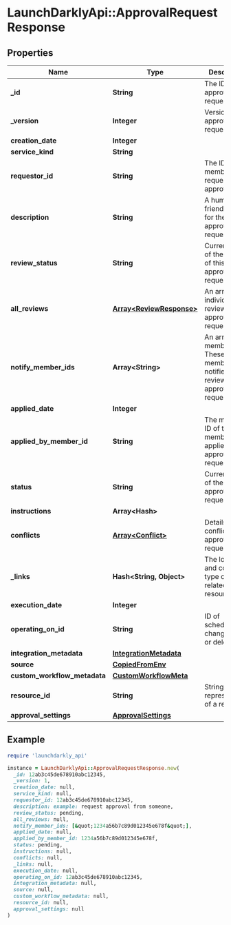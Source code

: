 # LaunchDarklyApi::ApprovalRequestResponse

## Properties

| Name | Type | Description | Notes |
| ---- | ---- | ----------- | ----- |
| **_id** | **String** | The ID of this approval request |  |
| **_version** | **Integer** | Version of the approval request |  |
| **creation_date** | **Integer** |  |  |
| **service_kind** | **String** |  |  |
| **requestor_id** | **String** | The ID of the member who requested the approval | [optional] |
| **description** | **String** | A human-friendly name for the approval request | [optional] |
| **review_status** | **String** | Current status of the review of this approval request |  |
| **all_reviews** | [**Array&lt;ReviewResponse&gt;**](ReviewResponse.md) | An array of individual reviews of this approval request |  |
| **notify_member_ids** | **Array&lt;String&gt;** | An array of member IDs. These members are notified to review the approval request. |  |
| **applied_date** | **Integer** |  | [optional] |
| **applied_by_member_id** | **String** | The member ID of the member who applied the approval request | [optional] |
| **status** | **String** | Current status of the approval request |  |
| **instructions** | **Array&lt;Hash&gt;** |  |  |
| **conflicts** | [**Array&lt;Conflict&gt;**](Conflict.md) | Details on any conflicting approval requests |  |
| **_links** | **Hash&lt;String, Object&gt;** | The location and content type of related resources |  |
| **execution_date** | **Integer** |  | [optional] |
| **operating_on_id** | **String** | ID of scheduled change to edit or delete | [optional] |
| **integration_metadata** | [**IntegrationMetadata**](IntegrationMetadata.md) |  | [optional] |
| **source** | [**CopiedFromEnv**](CopiedFromEnv.md) |  | [optional] |
| **custom_workflow_metadata** | [**CustomWorkflowMeta**](CustomWorkflowMeta.md) |  | [optional] |
| **resource_id** | **String** | String representation of a resource | [optional] |
| **approval_settings** | [**ApprovalSettings**](ApprovalSettings.md) |  | [optional] |

## Example

```ruby
require 'launchdarkly_api'

instance = LaunchDarklyApi::ApprovalRequestResponse.new(
  _id: 12ab3c45de678910abc12345,
  _version: 1,
  creation_date: null,
  service_kind: null,
  requestor_id: 12ab3c45de678910abc12345,
  description: example: request approval from someone,
  review_status: pending,
  all_reviews: null,
  notify_member_ids: [&quot;1234a56b7c89d012345e678f&quot;],
  applied_date: null,
  applied_by_member_id: 1234a56b7c89d012345e678f,
  status: pending,
  instructions: null,
  conflicts: null,
  _links: null,
  execution_date: null,
  operating_on_id: 12ab3c45de678910abc12345,
  integration_metadata: null,
  source: null,
  custom_workflow_metadata: null,
  resource_id: null,
  approval_settings: null
)
```

